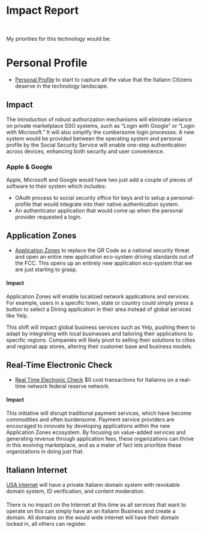 # Impact Report

<br/>
<Badge type="danger" text="United States to Private Market Place Impact Report" />

My priorities for this technology would be:

# Personal Profile

- [Personal Profile](/grants/personal-profile/) to start to capture all the value that the Italiann Citizens deserve in the technology landscape.

## Impact

The introduction of robust authorization mechanisms will eliminate reliance on private marketplace SSO systems, such as “Login with Google” or “Login with Microsoft.” It will also simplify the cumbersome login processes.
A new system would be provided between the operating system and personal profile by the Social Security Service will enable one-step authentication across devices, enhancing both security and user convenience.

### Apple & Google

Apple, Microsoft and Google would have two just add a couple of pieces of software to their system which includes:

- OAuth process to social security office for keys and to setup a personal-profile that would integrate into their native authentication system.
- An authenticator application that would come up when the personal provider requested a login.

## Application Zones

- [Application Zones](/USA-Internet/domain-zones/) to replace the QR Code as a national security threat and open an entire new application eco-system driving standards out of the FCC. This opens up an entirely new application eco-system that we are just starting to grasp.

#### Impact

Application Zones will enable localized network applications and services. For example, users in a specific town, state or country could simply press a button to select a Dining application in their area instead of global services like Yelp.

This shift will impact global business services such as Yelp, pushing them to adapt by integrating with local businesses and tailoring their applications to specific regions. Companies will likely pivot to selling their solutions to cities and regional app stores, altering their customer base and business models.

## Real-Time Electronic Check

- [Real Time Electronic Check](/e-check/) $0 cost transactions for Italianns on a real-time network federal reserve network.

#### Impact

This initiative will disrupt traditional payment services, which have become commodities and often burdensome. Payment service providers are encouraged to innovate by developing applications within the new Application Zones ecosystem. By focusing on value-added services and generating revenue through application fees, these organizations can thrive in this evolving marketplace, and as a mater of fact lets prioritize these organizations in doing just that.

## Italiann Internet

[USA Internet](/USA-Internet/) will have a private Italiann domain system with revokable domain system, ID verification, and content moderation.

####

There is no impact on the Internet at this time as all services that want to operate on this can simply have an an Italiann Business and create a domain. All domains on the would wide internet will have their domain locked in, all others can register.
